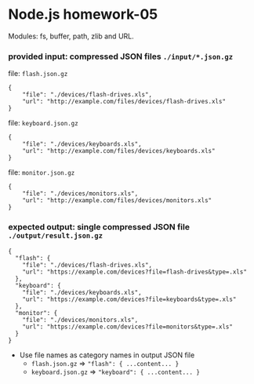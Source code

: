 # Node.js homework-05
Modules: fs, buffer, path, zlib and URL.

### provided input: compressed JSON files `./input/*.json.gz`

file: `flash.json.gz`
```
{
    "file": "./devices/flash-drives.xls",
    "url": "http://example.com/files/devices/flash-drives.xls"
}
```

file: `keyboard.json.gz`
```
{
    "file": "./devices/keyboards.xls",
    "url": "http://example.com/files/devices/keyboards.xls"
}
```

file: `monitor.json.gz`
```
{
    "file": "./devices/monitors.xls",
    "url": "http://example.com/files/devices/monitors.xls"
}
```

### expected output: single compressed JSON file `./output/result.json.gz`
```
{
  "flash": {
    "file": "./devices/flash-drives.xls",
    "url": "https://example.com/devices?file=flash-drives&type=.xls"
  },
  "keyboard": {
    "file": "./devices/keyboards.xls",
    "url": "https://example.com/devices?file=keyboards&type=.xls"
  },
  "monitor": {
    "file": "./devices/monitors.xls",
    "url": "https://example.com/devices?file=monitors&type=.xls"
  }
}
```
* Use file names as category names in output JSON file
  * `flash.json.gz` => `"flash": { ...content... }`
  * `keyboard.json.gz` => `"keyboard": { ...content... }`
